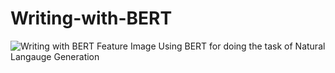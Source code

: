 # Writing-with-BERT
![Writing with BERT Feature Image](https://github.com/prakhar21/Writing-with-BERT/blob/master/writing_with_bert.png)
Using BERT for doing the task of Natural Langauge Generation 


